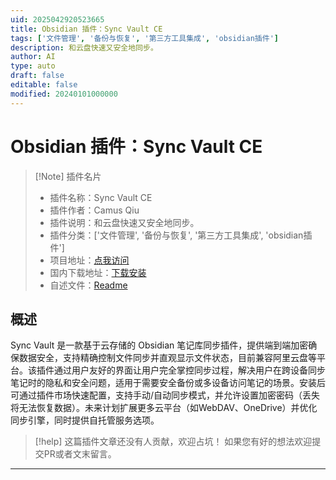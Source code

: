 ```yaml
---
uid: 2025042920523665
title: Obsidian 插件：Sync Vault CE
tags: ['文件管理', '备份与恢复', '第三方工具集成', 'obsidian插件']
description: 和云盘快速又安全地同步。
author: AI
type: auto
draft: false
editable: false
modified: 20240101000000
---
```


# Obsidian 插件：Sync Vault CE

> [!Note] 插件名片
> - 插件名称：Sync Vault CE
> - 插件作者：Camus Qiu
> - 插件说明：和云盘快速又安全地同步。
> - 插件分类：['文件管理', '备份与恢复', '第三方工具集成', 'obsidian插件']
> - 项目地址：[点我访问](https://github.com/abcamus/obsidian-sync-vault-ce)
> - 国内下载地址：[下载安装](https://pkmer.cn/products/plugin/pluginMarket/?sync-vault-ce)
> - 自述文件：[Readme](https://ghproxy.net/https://raw.githubusercontent.com/abcamus/obsidian-sync-vault-ce/main/README.md)



## 概述

Sync Vault 是一款基于云存储的 Obsidian 笔记库同步插件，提供端到端加密确保数据安全，支持精确控制文件同步并直观显示文件状态，目前兼容阿里云盘等平台。该插件通过用户友好的界面让用户完全掌控同步过程，解决用户在跨设备同步笔记时的隐私和安全问题，适用于需要安全备份或多设备访问笔记的场景。安装后可通过插件市场快速配置，支持手动/自动同步模式，并允许设置加密密码（丢失将无法恢复数据）。未来计划扩展更多云平台（如WebDAV、OneDrive）并优化同步引擎，同时提供自托管服务选项。


> [!help] 
> 这篇插件文章还没有人贡献，欢迎占坑！
> 如果您有好的想法欢迎提交PR或者文末留言。
> 

---



